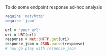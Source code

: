 
To do some endpoint response ad-hoc analysis

```ruby
require 'net/http'
require 'json'
 
url = 'your_url'
uri = URI(url)
response = Net::HTTP.get(uri)
response_json = JSON.parse(response)
# now go play with response_json
```
